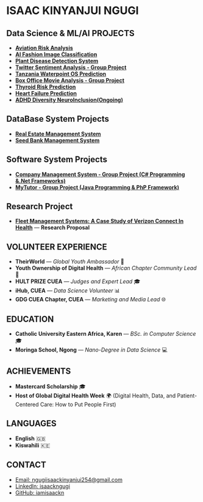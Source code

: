 # ISAAC KINYANJUI NGUGI

## Data Science & ML/AI PROJECTS
- **[Aviation Risk Analysis](https://github.com/iamisaackn/Aviation-Risk-Analysis)**
- **[AI Fashion Image Classification](https://github.com/iamisaackn/AI-Fashion-Image-Classification)**
- **[Plant Disease Detection System](https://github.com/iamisaackn/AI-Driven-Plant-Disease-Detection-System)**
- **[Twitter Sentiment Analysis - Group Project](https://github.com/MONISH254/Twitter_Sentiment_Analysis/tree/Isaac)**
- **[Tanzania Waterpoint OS Prediction](https://github.com/iamisaackn/Predictive-Analytics-for-Waterpoint-Operational-Status-in-Tanzania)**
- **[Box Office Movie Analysis - Group Project](https://github.com/Gladwellchebelyon/GROUP7_BOX_OFFICE_MOVIES_ANALYSIS/tree/IsaacNgugi)**
- **[Thyroid Risk Prediction](https://github.com/iamisaackn/IKN-Thyroid-Risk-Prediction)**
- **[Heart Failure Prediction](https://github.com/iamisaackn/IKN-Heart-Failure-Prediction)**
- **[ADHD Diversity NeuroInclusion(Ongoing)](https://github.com/iamisaackn/IKN-ADHD-Diversity-NeuroInclusion)**

## DataBase System Projects
- **[Real Estate Management System](https://github.com/Kirbit04/Real-Estate-Management-system/tree/IsaacNgugi1049049)**
- **[Seed Bank Management System](https://github.com/iamisaackn/Seed-Bank-Management-System)**

## Software System Projects
- **[Company Management System - Group Project (C# Programming &.Net Frameworks)](https://github.com/iamisaackn/CompanyManagementSystem)**
- **[MyTutor - Group Project (Java Programming & PhP Framework)](https://github.com/iamisaackn/MyTutor)**

## Research Project
- **[Fleet Management Systems: A Case Study of Verizon Connect In Health](https://www.researchgate.net/publication/386086740_FLEET_MANAGEMENT_SYSTEMS_A_CASE_STUDY_OF_VERIZON_CONNECT_IN_HEALTH)** — **Research Proposal**

## VOLUNTEER EXPERIENCE
- **TheirWorld** — *Global Youth Ambassador* 🌟
- **Youth Ownership of Digital Health** — *African Chapter Community Lead* 🌟
- **HULT PRIZE CUEA** — *Judges and Expert Lead* 🎓
- **iHub, CUEA** — *Data Science Volunteer* 📊
- **GDG CUEA Chapter, CUEA** — *Marketing and Media Lead* 🌐

## EDUCATION
- **Catholic University Eastern Africa, Karen** — *BSc. in Computer Science* 🎓
- **Moringa School, Ngong** — *Nano-Degree in Data Science* 💻


## ACHIEVEMENTS
- **Mastercard Scholarship** 🎓
- **Host of Global Digital Health Week** 🌍 (Digital Health, Data, and Patient-Centered Care: How to Put People First)

## LANGUAGES
- **English** 🇬🇧
- **Kiswahili** 🇰🇪

## CONTACT
- [Email: ngugiisaackinyanjui254@gmail.com](mailto:ngugiisaackinyanjui254@gmail.com)
- [LinkedIn: isaackngugi](https://www.linkedin.com/in/isaackngugi/)
- [GitHub: iamisaackn](https://github.com/iamisaackn)


